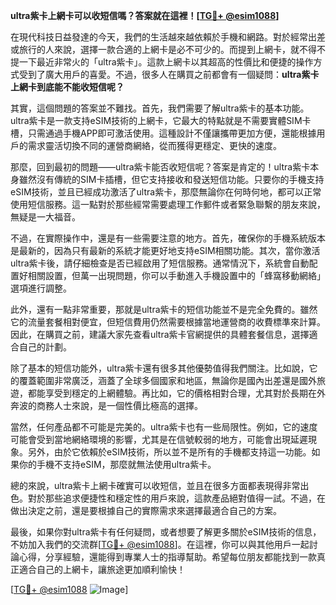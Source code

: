 **ultra紫卡上網卡可以收短信嗎？答案就在這裡！[[TG💪+ @esim1088](https://t.me/s/esim1088)]**

在現代科技日益發達的今天，我們的生活越來越依賴於手機和網路。對於經常出差或旅行的人來說，選擇一款合適的上網卡是必不可少的。而提到上網卡，就不得不提一下最近非常火的「ultra紫卡」。這款上網卡以其超高的性價比和便捷的操作方式受到了廣大用戶的喜愛。不過，很多人在購買之前都會有一個疑問：**ultra紫卡上網卡到底能不能收短信呢？**

其實，這個問題的答案並不難找。首先，我們需要了解ultra紫卡的基本功能。ultra紫卡是一款支持eSIM技術的上網卡，它最大的特點就是不需要實體SIM卡槽，只需通過手機APP即可激活使用。這種設計不僅讓攜帶更加方便，還能根據用戶的需求靈活切換不同的運營商網絡，從而獲得更穩定、更快的速度。

那麼，回到最初的問題——ultra紫卡能否收短信呢？答案是肯定的！ultra紫卡本身雖然沒有傳統的SIM卡插槽，但它支持接收和發送短信功能。只要你的手機支持eSIM技術，並且已經成功激活了ultra紫卡，那麼無論你在何時何地，都可以正常使用短信服務。這一點對於那些經常需要處理工作郵件或者緊急聯繫的朋友來說，無疑是一大福音。

不過，在實際操作中，還是有一些需要注意的地方。首先，確保你的手機系統版本是最新的，因為只有最新的系統才能更好地支持eSIM相關功能。其次，當你激活ultra紫卡後，請仔細檢查是否已經啟用了短信服務。通常情況下，系統會自動配置好相關設置，但萬一出現問題，你可以手動進入手機設置中的「蜂窩移動網絡」選項進行調整。

此外，還有一點非常重要，那就是ultra紫卡的短信功能並不是完全免費的。雖然它的流量套餐相對便宜，但短信費用仍然需要根據當地運營商的收費標準來計算。因此，在購買之前，建議大家先查看ultra紫卡官網提供的具體套餐信息，選擇適合自己的計劃。

除了基本的短信功能外，ultra紫卡還有很多其他優勢值得我們關注。比如說，它的覆蓋範圍非常廣泛，涵蓋了全球多個國家和地區，無論你是國內出差還是國外旅遊，都能享受到穩定的上網體驗。再比如，它的價格相對合理，尤其對於長期在外奔波的商務人士來說，是一個性價比極高的選擇。

當然，任何產品都不可能是完美的。ultra紫卡也有一些局限性。例如，它的速度可能會受到當地網絡環境的影響，尤其是在信號較弱的地方，可能會出現延遲現象。另外，由於它依賴於eSIM技術，所以並不是所有的手機都支持這一功能。如果你的手機不支持eSIM，那麼就無法使用ultra紫卡。

總的來說，ultra紫卡上網卡確實可以收短信，並且在很多方面都表現得非常出色。對於那些追求便捷性和穩定性的用戶來說，這款產品絕對值得一試。不過，在做出決定之前，還是要根據自己的實際需求來選擇最適合自己的方案。

最後，如果你對ultra紫卡有任何疑問，或者想要了解更多關於eSIM技術的信息，不妨加入我們的交流群[[TG💪+ @esim1088](https://t.me/s/esim1088)]。在這裡，你可以與其他用戶一起討論心得，分享經驗，還能得到專業人士的指導幫助。希望每位朋友都能找到一款真正適合自己的上網卡，讓旅途更加順利愉快！

[[TG💪+ @esim1088](https://t.me/s/esim1088) ![Image](https://i.postimg.cc/4NQfJmqS/Snipaste-2025-05-13-00-14-12.png)]